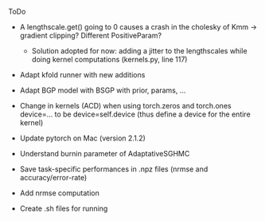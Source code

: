 ToDo
- A lengthscale.get() going to 0 causes a crash in the cholesky of Kmm -> gradient clipping? Different PositiveParam?
  - Solution adopted for now: adding a jitter to the lengthscales while doing kernel computations (kernels.py, line 117)

- Adapt kfold runner with new additions
- Adapt BGP model with BSGP with prior, params, ...
- Change in kernels (ACD) when using torch.zeros and torch.ones device=... to be device=self.device (thus define a device for the entire kernel)
- Update pytorch on Mac (version 2.1.2)
- Understand burnin parameter of AdaptativeSGHMC
- Save task-specific performances in .npz files (nrmse and accuracy/error-rate)
- Add nrmse computation
- Create .sh files for running